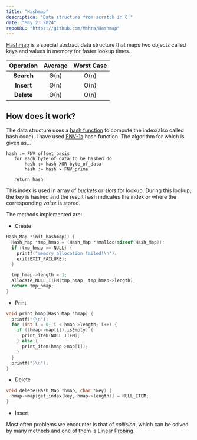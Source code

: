 ```yaml
---
title: "Hashmap"
description: "Data structure from scratch in C."
date: "May 23 2024"
repoURL: "https://github.com/Mshra/Hashmap"
---
```


[Hashmap](https://en.wikipedia.org/wiki/Hash_table) is a special abstract data structure that maps two objects called keys and values in memory for faster lookup times.

| Operation  | Average | Worst Case |
| :--------: | :-----: | :--------: |
| **Search** |  Θ(n)   |    O(n)    |
| **Insert** |  Θ(n)   |    O(n)    |
| **Delete** |  Θ(n)   |    O(n)    |

## How does it work?

The data structure uses a [hash function](https://en.wikipedia.org/wiki/Hash_function) to compute the index(also called hash code). I have used [FNV-1a](https://en.wikipedia.org/wiki/Fowler%E2%80%93Noll%E2%80%93Vo_hash_function) hash function. The algorithm for which is given as...

```
hash := FNV_offset_basis
   for each byte_of_data to be hashed do
       hash := hash XOR byte_of_data
       hash := hash × FNV_prime

   return hash
```

This index is used in array of _buckets_ or _slots_ for lookup.
During this lookup, the key is hashed and the result hash indicates the index or where the corresponding _value_ is stored.

The methods implemented are:

- Create

```C
Hash_Map *init_hashmap() {
  Hash_Map *tmp_hmap = (Hash_Map *)malloc(sizeof(Hash_Map));
  if (tmp_hmap == NULL) {
    printf("memory allocation failed!\n");
    exit(EXIT_FAILURE);
  }

  tmp_hmap->length = 1;
  allocate_NULL_ITEM(tmp_hmap, tmp_hmap->length);
  return tmp_hmap;
}
```

- Print

```C
void print_hmap(Hash_Map *hmap) {
  printf("{\n");
  for (int i = 0; i < hmap->length; i++) {
    if ((hmap->map[i]).isEmpty) {
      print_item(NULL_ITEM);
    } else {
      print_item(hmap->map[i]);
    }
  }
  printf("}\n");
}
```

- Delete

```C
void delete(Hash_Map *hmap, char *key) {
  hmap->map[get_index(key, hmap->length)] = NULL_ITEM;
}
```

- Insert

Most often problems we encounter is that of _collision_, which can be solved by many methods and one of them is [Linear Probing](https://en.wikipedia.org/wiki/Linear_probing).
